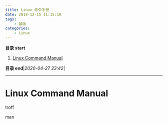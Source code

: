 ```yaml
---
title: Linux 命令手册
date: 2018-12-15 11:15:10
tags: 
    - 基础
categories: 
    - Linux
---
```


**目录 start**

1. [Linux Command Manual](#linux-command-manual)

**目录 end**|_2020-04-27 23:42_|
****************************************
# Linux Command Manual 


troff

man 
